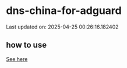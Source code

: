 # dns-china-for-adguard

Last updated on: 2025-04-25 00:26:16.182402

## how to use

[See here](https://github.com/AdguardTeam/AdGuardHome/wiki/Configuration#upstreams-from-file)